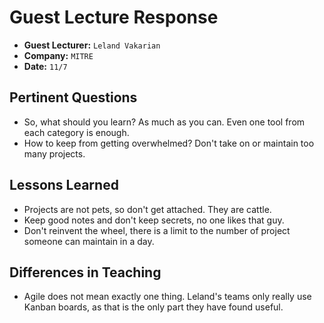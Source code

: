 # Guest Lecture Response
* **Guest Lecturer:** `Leland Vakarian`
* **Company:** `MITRE`
* **Date:** `11/7`

## Pertinent Questions
* So, what should you learn? As much as you can. Even one tool from each category is enough.
* How to keep from getting overwhelmed? Don't take on or maintain too many projects.

## Lessons Learned
* Projects are not pets, so don't get attached. They are cattle.
* Keep good notes and don't keep secrets, no one likes that guy.
* Don't reinvent the wheel, there is a limit to the number of project someone can maintain in a day.

## Differences in Teaching

* Agile does not mean exactly one thing. Leland's teams only really use Kanban boards, as that is the only part they have found useful.
